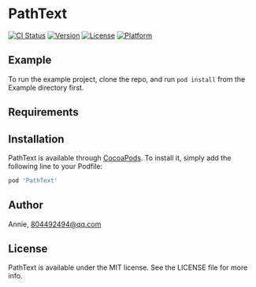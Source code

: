 # PathText

[![CI Status](https://img.shields.io/travis/Annie/PathText.svg?style=flat)](https://travis-ci.org/Annie/PathText)
[![Version](https://img.shields.io/cocoapods/v/PathText.svg?style=flat)](https://cocoapods.org/pods/PathText)
[![License](https://img.shields.io/cocoapods/l/PathText.svg?style=flat)](https://cocoapods.org/pods/PathText)
[![Platform](https://img.shields.io/cocoapods/p/PathText.svg?style=flat)](https://cocoapods.org/pods/PathText)

## Example

To run the example project, clone the repo, and run `pod install` from the Example directory first.

## Requirements

## Installation

PathText is available through [CocoaPods](https://cocoapods.org). To install
it, simply add the following line to your Podfile:

```ruby
pod 'PathText'
```

## Author

Annie, 804492494@qq.com

## License

PathText is available under the MIT license. See the LICENSE file for more info.
